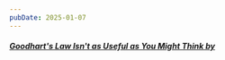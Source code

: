 ```yaml
---
pubDate: 2025-01-07
---
```


##### [Goodhart's Law Isn't as Useful as You Might Think by ](https://commoncog.com/goodharts-law-not-useful/)